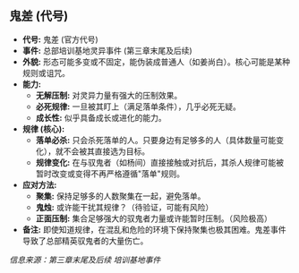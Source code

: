 ## 鬼差 (代号)

*   **代号:** 鬼差 (官方代号)
*   **事件:** 总部培训基地灵异事件 (第三章末尾及后续)
*   **外貌:** 形态可能多变或不固定，能伪装成普通人（如姜尚白）。核心可能是某种规则或诅咒。
*   **能力:** 
    *   **无解压制:** 对灵异力量有强大的压制效果。
    *   **必死规律:** 一旦被其盯上（满足落单条件），几乎必死无疑。
    *   **成长性:** 似乎具备成长或进化的能力。
*   **规律 (核心):** 
    *   **落单必杀:** 只会杀死落单的人。只要身边有足够多的人（具体数量可能变化），就不会被其直接选为目标。
    *   **规律变化:** 在与驭鬼者（如杨间）直接接触或对抗后，其杀人规律可能被暂时改变或变得不再严格遵循"落单"规则。
*   **应对方法:** 
    *   **聚集:** 保持足够多的人数聚集在一起，避免落单。
    *   **鬼烛:** 或许能干扰其规律？（待验证，可能有风险）
    *   **正面压制:** 集合足够强大的驭鬼者力量或许能暂时压制。（风险极高）
*   **备注:** 即使知道规律，在混乱和危险的环境下保持聚集也极其困难。鬼差事件导致了总部精英驭鬼者的大量伤亡。

*信息来源：第三章末尾及后续 培训基地事件* 